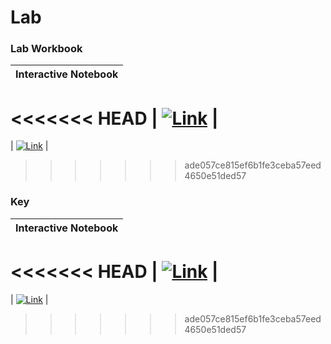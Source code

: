 # Lab

### Lab Workbook
| Interactive Notebook |
| :-----------: |
<<<<<<< HEAD
| [![Link](../../tools/buttons/open-colab.svg)](https://colab.research.google.com/github/dt3zjy/node/blob/master/week-4/lab/Lab04empty.ipynb) |
=======
| [![Link](../../tools/buttons/open-colab.svg)](https://colab.research.google.com/drive/10YDdEs_aBBsjTgFgSYGWHE9Wh9pDv2I8?usp=sharing) |
>>>>>>> ade057ce815ef6b1fe3ceba57eed4650e51ded57

### Key
| Interactive Notebook | 
| :-----------: | 
<<<<<<< HEAD
| [![Link](../../tools/buttons/open-colab.svg)](https://colab.research.google.com/github/dt3zjy/node/blob/master/week-4/lab/Lab04key.ipynb) | 
=======
| [![Link](../../tools/buttons/open-colab.svg)](https://colab.research.google.com/drive/1CTOt1bmAn6nFOTMAeUAfh32fK3SCoU_L?usp=sharing) | 
>>>>>>> ade057ce815ef6b1fe3ceba57eed4650e51ded57
